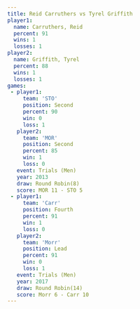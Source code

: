 ```yaml
---
title: Reid Carruthers vs Tyrel Griffith
player1:                
  name: Carruthers, Reid
  percent: 91           
  wins: 1               
  losses: 1             
player2:                
  name: Griffith, Tyrel 
  percent: 88           
  wins: 1               
  losses: 1             
games:
 - player1:          
     team: 'STO'     
     position: Second
     percent: 90     
     win: 0          
     loss: 1         
   player2:          
     team: 'MOR'     
     position: Second
     percent: 85     
     win: 1          
     loss: 0         
   event: Trials (Men)  
   year: 2013           
   draw: Round Robin(8) 
   score: MOR 11 - STO 5
 - player1:          
     team: 'Carr'    
     position: Fourth
     percent: 91     
     win: 1          
     loss: 0         
   player2:        
     team: 'Morr'  
     position: Lead
     percent: 91   
     win: 0        
     loss: 1       
   event: Trials (Men)    
   year: 2017             
   draw: Round Robin(14)  
   score: Morr 6 - Carr 10
---
```

